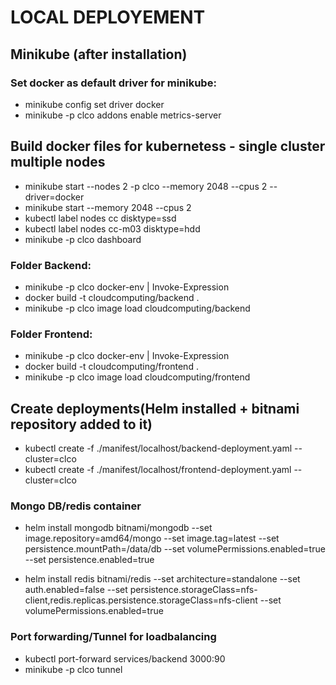 # LOCAL DEPLOYEMENT
## Minikube (after installation)

### Set docker as default driver for minikube:
- minikube config set driver docker
- minikube -p clco addons enable metrics-server

## Build docker files for kubernetess - single cluster multiple nodes

- minikube start --nodes 2 -p clco --memory 2048 --cpus 2 --driver=docker
- minikube start --memory 2048 --cpus 2
- kubectl label nodes cc disktype=ssd
- kubectl label nodes cc-m03 disktype=hdd
- minikube -p clco dashboard

### Folder Backend:

- minikube -p clco docker-env | Invoke-Expression
- docker build -t cloudcomputing/backend .
- minikube -p clco image load cloudcomputing/backend

### Folder Frontend:

- minikube -p clco docker-env | Invoke-Expression
- docker build -t cloudcomputing/frontend .
- minikube -p clco image load cloudcomputing/frontend

## Create deployments(Helm installed + bitnami repository added to it)

- kubectl create -f ./manifest/localhost/backend-deployment.yaml --cluster=clco
- kubectl create -f ./manifest/localhost/frontend-deployment.yaml --cluster=clco

### Mongo DB/redis container

- helm install mongodb bitnami/mongodb --set image.repository=amd64/mongo --set image.tag=latest --set persistence.mountPath=/data/db --set volumePermissions.enabled=true --set persistence.enabled=true

- helm install redis bitnami/redis --set architecture=standalone --set auth.enabled=false --set persistence.storageClass=nfs-client,redis.replicas.persistence.storageClass=nfs-client --set volumePermissions.enabled=true 

### Port forwarding/Tunnel for loadbalancing

- kubectl port-forward services/backend 3000:90
- minikube -p clco tunnel
